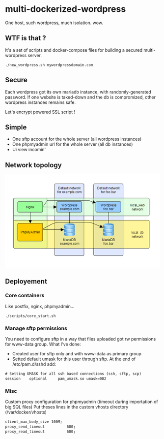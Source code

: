 # multi-dockerized-wordpress
One host, such wordpress, much isolation. wow.

## WTF is that ?
It's a set of scripts and docker-compose files for building a secured multi-wordpress server.
```
./new_wordpress.sh mywordpressdomain.com
```

## Secure
Each wordpress got its own mariadb instance, with randomly-generated password.
If one website is taked-down and the db is compromized, other wordpress instances remains safe.

Let's encrypt powered SSL script !

## Simple
* One sftp account for the whole server (all wordpress instances)
* One phpmyadmin url for the whole server (all db instances)
* Ui view incomin'

## Network topology
![alt tag](https://raw.githubusercontent.com/floosh/multi-dockerized-wordpress/master/network.png)

## Deployement

### Core containers
Like postfix, nginx, phpmyadmin...
```
./scripts/core_start.sh
```

### Manage sftp permissions
You need to configure sftp in a way that files uploaded got rw permissions for www-data group. What I've done:
* Created user for sftp only and with www-data as primary group
* Setted default umask for this user through sftp. At the end of /etc/pam.d/sshd add:
```
# Setting UMASK for all ssh based connections (ssh, sftp, scp)
session    optional     pam_umask.so umask=002
```

### Misc
Custom proxy configuration for phpmyadmin (timeout during importation of big SQL files)
Put theses lines in the custom vhosts directory (/var/docker/vhosts)
```
client_max_body_size 100M;
proxy_send_timeout          600;
proxy_read_timeout          600;
```

